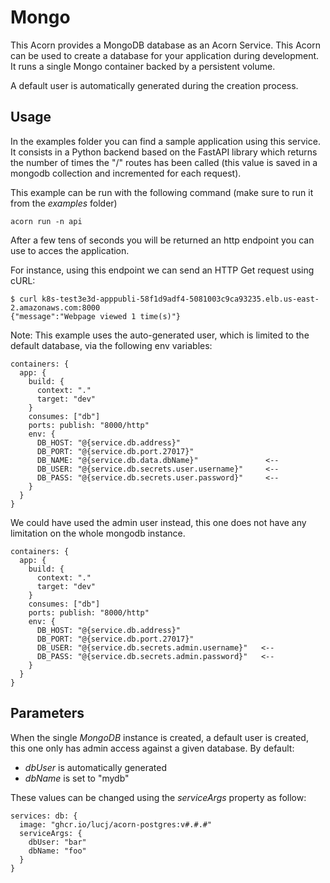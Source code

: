 # Mongo

This Acorn provides a MongoDB database as an Acorn Service. This Acorn can be used to create a database for your application during development. It runs a single Mongo container backed by a persistent volume.

A default user is automatically generated during the creation process.

## Usage

In the examples folder you can find a sample application using this service. It consists in a Python backend based on the FastAPI library which returns the number of times the "/" routes has been called (this value is saved in a mongodb collection and incremented for each request).

This example can be run with the following command (make sure to run it from the *examples* folder)

```
acorn run -n api
```

After a few tens of seconds you will be returned an http endpoint you can use to acces the application. 

For instance, using this endpoint we can send an HTTP Get request using cURL:

```
$ curl k8s-test3e3d-apppubli-58f1d9adf4-5081003c9ca93235.elb.us-east-2.amazonaws.com:8000
{"message":"Webpage viewed 1 time(s)"}
```

Note: This example uses the auto-generated user, which is limited to the default database, via the following env variables:

```
containers: {
  app: {
    build: {
      context: "."
      target: "dev"
    }
    consumes: ["db"]
    ports: publish: "8000/http"
    env: {
      DB_HOST: "@{service.db.address}"
      DB_PORT: "@{service.db.port.27017}"
      DB_NAME: "@{service.db.data.dbName}"               <--
      DB_USER: "@{service.db.secrets.user.username}"     <--
      DB_PASS: "@{service.db.secrets.user.password}"     <--
    }
  }
}
```

We could have used the admin user instead, this one does not have any limitation on the whole mongodb instance.

```
containers: {
  app: {
    build: {
      context: "."
      target: "dev"
    }
    consumes: ["db"]
    ports: publish: "8000/http"
    env: {
      DB_HOST: "@{service.db.address}"
      DB_PORT: "@{service.db.port.27017}"
      DB_USER: "@{service.db.secrets.admin.username}"   <--
      DB_PASS: "@{service.db.secrets.admin.password}"   <--
    }
  }
}
```

## Parameters

When the single *MongoDB* instance is created, a default user is created, this one only has admin access against a given database. By default:
- *dbUser* is automatically generated
- *dbName* is set to "mydb"

These values can be changed using the *serviceArgs* property as follow:

```
services: db: {
  image: "ghcr.io/lucj/acorn-postgres:v#.#.#"
  serviceArgs: {
    dbUser: "bar"
    dbName: "foo"
  }
}
```

